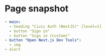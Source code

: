 # Page snapshot

```yaml
- main:
  - heading "Civic Auth (NextJS)" [level=1]
  - button "Sign in"
  - button "Sign in (Custom)"
- button "Open Next.js Dev Tools":
  - img
- alert
```